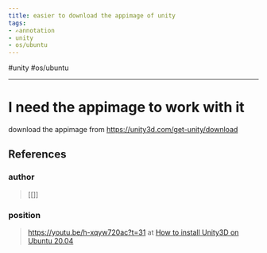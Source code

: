 ```yaml
---
title: easier to download the appimage of unity
tags:
- ✍️annotation
- unity
- os/ubuntu
---
```


#unity #os/ubuntu  

---

# I need the appimage to work with it

download the appimage from https://unity3d.com/get-unity/download
## References

### author
>  [[]]
### position
>  https://youtu.be/h-xqyw720ac?t=31 at [How to install Unity3D on Ubuntu 20.04](/Bibliography/How%20to%20install%20Unity3D%20on%20Ubuntu%2020.04.md)
